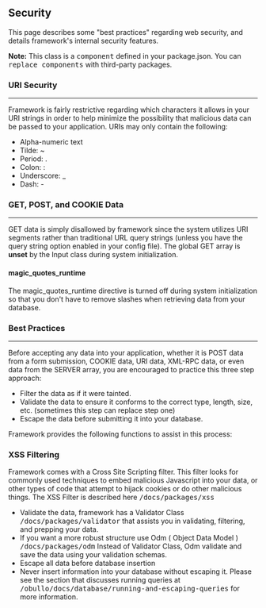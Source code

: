 ## Security

This page describes some "best practices" regarding web security, and details framework's internal security features.

**Note:** This class is a <kbd>component</kbd> defined in your package.json. You can <kbd>replace components</kbd> with third-party packages.

### URI Security

------

Framework is fairly restrictive regarding which characters it allows in your URI strings in order to help minimize the possibility that malicious data can be passed to your application. URIs may only contain the following:

* Alpha-numeric text
* Tilde: ~
* Period: .
* Colon: :
* Underscore: _
* Dash: -

### GET, POST, and COOKIE Data

------

GET data is simply disallowed by framework since the system utilizes URI segments rather than traditional URL query strings (unless you have the query string option enabled in your config file). The global GET array is <b>unset</b> by the Input class during system initialization.

#### magic_quotes_runtime

The magic_quotes_runtime directive is turned off during system initialization so that you don't have to remove slashes when retrieving data from your database.

### Best Practices

------

Before accepting any data into your application, whether it is POST data from a form submission, COOKIE data, URI data, XML-RPC data, or even data from the SERVER array, you are encouraged to practice this three step approach:

* Filter the data as if it were tainted.
* Validate the data to ensure it conforms to the correct type, length, size, etc. (sometimes this step can replace step one)
* Escape the data before submitting it into your database.

Framework provides the following functions to assist in this process:

### XSS Filtering

Framework comes with a Cross Site Scripting filter. This filter looks for commonly used techniques to embed malicious Javascript into your data, or other types of code that attempt to hijack cookies or do other malicious things. The XSS Filter is described here <kbd>/docs/packages/xss</kbd>
    
* Validate the data, framework has a Validator Class <kbd>/docs/packages/validator</kbd> that assists you in validating, filtering, and prepping your data.
* If you want a more robust structure use Odm ( Object Data Model ) <kbd>/docs/packages/odm</kbd> Instead of Validator Class, Odm validate and save the data using your validation schemas.
* Escape all data before database insertion
* Never insert information into your database without escaping it. Please see the section that discusses running queries at <kbd>/obullo/docs/database/running-and-escaping-queries</kbd> for more information.